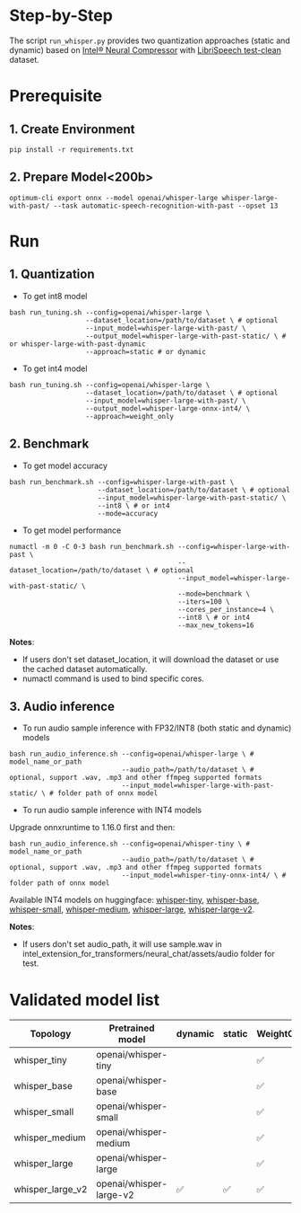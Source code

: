 Step-by-Step​
============
The script `run_whisper.py` provides two quantization approaches (static and dynamic) based on [Intel® Neural Compressor](https://github.com/intel/neural-compressor) with [LibriSpeech test-clean](https://huggingface.co/datasets/librispeech_asr) dataset.

# Prerequisite​
## 1. Create Environment​
```shell
pip install -r requirements.txt
```

## 2. Prepare Model<200b>
```
optimum-cli export onnx --model openai/whisper-large whisper-large-with-past/ --task automatic-speech-recognition-with-past --opset 13
```

# Run
## 1. Quantization

- To get int8 model

```
bash run_tuning.sh --config=openai/whisper-large \
                   --dataset_location=/path/to/dataset \ # optional
                   --input_model=whisper-large-with-past/ \
                   --output_model=whisper-large-with-past-static/ \ # or whisper-large-with-past-dynamic
                   --approach=static # or dynamic
```

- To get int4 model

```
bash run_tuning.sh --config=openai/whisper-large \
                   --dataset_location=/path/to/dataset \ # optional
                   --input_model=whisper-large-with-past/ \
                   --output_model=whisper-large-onnx-int4/ \
                   --approach=weight_only
```

## 2. Benchmark
- To get model accuracy

```
bash run_benchmark.sh --config=whisper-large-with-past \
                      --dataset_location=/path/to/dataset \ # optional
                      --input_model=whisper-large-with-past-static/ \
                      --int8 \ # or int4
                      --mode=accuracy
```

- To get model performance

```
numactl -m 0 -C 0-3 bash run_benchmark.sh --config=whisper-large-with-past \
                                          --dataset_location=/path/to/dataset \ # optional
                                          --input_model=whisper-large-with-past-static/ \
                                          --mode=benchmark \
                                          --iters=100 \
                                          --cores_per_instance=4 \
                                          --int8 \ # or int4
                                          --max_new_tokens=16
```

**Notes**: 
 - If users don't set dataset_location, it will download the dataset or use the cached dataset automatically.
 - numactl command is used to bind specific cores.

## 3. Audio inference
- To run audio sample inference with FP32/INT8 (both static and dynamic) models

```
bash run_audio_inference.sh --config=openai/whisper-large \ # model_name_or_path
                            --audio_path=/path/to/dataset \ # optional, support .wav, .mp3 and other ffmpeg supported formats
                            --input_model=whisper-large-with-past-static/ \ # folder path of onnx model
```

- To run audio sample inference with INT4 models

Upgrade onnxruntime to 1.16.0 first and then:

```
bash run_audio_inference.sh --config=openai/whisper-tiny \ # model_name_or_path
                            --audio_path=/path/to/dataset \ # optional, support .wav, .mp3 and other ffmpeg supported formats
                            --input_model=whisper-tiny-onnx-int4/ \ # folder path of onnx model
```

Available INT4 models on huggingface:
[whisper-tiny](https://huggingface.co/Intel/whisper-tiny-onnx-int4), 
[whisper-base](https://huggingface.co/Intel/whisper-base-onnx-int4), 
[whisper-small](https://huggingface.co/Intel/whisper-small-onnx-int4), 
[whisper-medium](https://huggingface.co/Intel/whisper-medium-onnx-int4), 
[whisper-large](https://huggingface.co/Intel/whisper-large-onnx-int4), 
[whisper-large-v2](https://huggingface.co/Intel/whisper-large-v2-onnx-int4).

**Notes**: 
 - If users don't set audio_path, it will use sample.wav in intel_extension_for_transformers/neural_chat/assets/audio folder for test.

# Validated model list

|Topology|Pretrained model|dynamic|static|WeightOnly4Bit|
|---|------------------------------------|---|---|---
|whisper_tiny|openai/whisper-tiny| | | ✅|
|whisper_base|openai/whisper-base| | | ✅|
|whisper_small|openai/whisper-small| | | ✅|
|whisper_medium|openai/whisper-medium| | | ✅|
|whisper_large|openai/whisper-large| | | ✅|
|whisper_large_v2|openai/whisper-large-v2| ✅| ✅| ✅|
